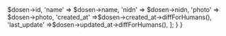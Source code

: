<?php

namespace App\Transformers;

use App\Dosen;
use League\Fractal\TransformerAbstract;

class DosenTransformer extends TransformerAbstract
{
    /**
     * Bootstrap any application services.
     *
     * @return void
     */
    public function transform(Dosen $dosen)
    {
        return [
            'id' => $dosen->id,
            'name' => $dosen->name,
            'nidn' => $dosen->nidn,
            'photo' => $dosen->photo,
            'created_at' =>$dosen->created_at->diffForHumans(),
            'last_update' =>$dosen->updated_at->diffForHumans(),
        ];
    }
}
